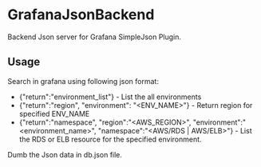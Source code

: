# GrafanaJsonBackend
Backend Json server for Grafana SimpleJson Plugin.

## Usage

Search in grafana using following json format:

* {"return":"environment_list"} - List the all environments
* {"return":"region", "environment": "<ENV_NAME>"} - Return region for specified ENV_NAME
* {"return":"namespace", "region":"<AWS_REGION>", "environment":"<environment_name>", "namespace":"<AWS/RDS | AWS/ELB>"} - List the RDS or ELB resource for the specified environment.

Dumb the Json data in db.json file.